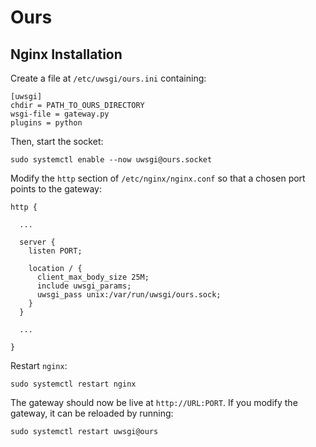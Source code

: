 # Ours

## Nginx Installation

Create a file at ```/etc/uwsgi/ours.ini``` containing:

    [uwsgi]
    chdir = PATH_TO_OURS_DIRECTORY
    wsgi-file = gateway.py
    plugins = python

Then, start the socket:

    sudo systemctl enable --now uwsgi@ours.socket

Modify the ```http``` section of ```/etc/nginx/nginx.conf``` so that a chosen port points to the gateway:

    http {

      ...

      server {
        listen PORT;

        location / {
          client_max_body_size 25M;
          include uwsgi_params;
          uwsgi_pass unix:/var/run/uwsgi/ours.sock;
        }
      }

      ...

    }

Restart ```nginx```:

    sudo systemctl restart nginx

The gateway should now be live at ```http://URL:PORT```. If you modify the gateway, it can be reloaded by running:

    sudo systemctl restart uwsgi@ours
